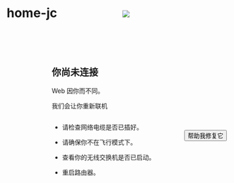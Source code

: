 # home-jc
<!DOCTYPE HTML>
<html>
<head>
	<title>You're not connected</title>
</head>
<body>
<div style="border:1px solid while;
	width:50px;	
	height:30px;
	position:absolute;
	left:490px;
	top:100px">
<img src="C:\Users\15929\Desktop\网络未连接\heart.jpg">
</div>
<div style="border:1px solid while;
	width:300px;
	height:30px;
	margin:100px auto">
<h2>你尚未连接</h2>
<p>Web 因你而不同。</p>
<p>我们会让你重新联机</p>
</div>

<div style="border:1px solid while;
	width:300px;
	height:150px;
	margin:50px auto"><ul >
	<li><p>请检查网络电缆是否已插好。</p></li>
	<li><p>请确保你不在飞行模式下。</p></li>
	<li><p>查看你的无线交换机是否已启动。</p></li>
	<li><p>重启路由器。</p></li>
</ul>
</div>

<div style="border:1px solid while;
	width:300px;
	height:24px;
	position:absolute;
	left:630px;
	top:370px">
<input type="submit" value="帮助我修复它" name="submit"/>
</div>
</body>
</html>

